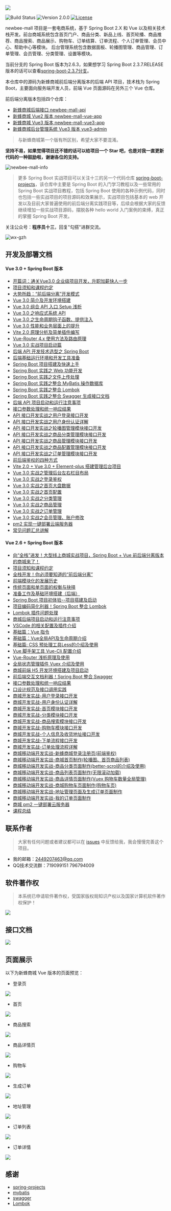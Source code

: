 ![](static-files/newbee-mall.png)

![Build Status](https://img.shields.io/badge/build-passing-green.svg)
![Version 2.0.0](https://img.shields.io/badge/version-2.0.0-yellow.svg)
[![License](https://img.shields.io/badge/license-MIT-blue.svg)](https://github.com/newbee-ltd/newbee-mall-api/blob/master/LICENSE)

newbee-mall 项目是一套电商系统，基于 Spring Boot 2.X 和 Vue 以及相关技术栈开发。前台商城系统包含首页门户、商品分类、新品上线、首页轮播、商品推荐、商品搜索、商品展示、购物车、订单结算、订单流程、个人订单管理、会员中心、帮助中心等模块。 后台管理系统包含数据面板、轮播图管理、商品管理、订单管理、会员管理、分类管理、设置等模块。

当前分支的 Spring Boot 版本为2.6.3，如果想学习 Spring Boot 2.3.7.RELEASE 版本的话可以查看[spring-boot-2.3.7分支](https://github.com/newbee-ltd/newbee-mall-api/tree/spring-boot-2.3.7)。

本仓库中的源码为新蜂商城前后端分离版本的后端 API 项目，技术栈为 Spring Boot，主要面向服务端开发人员，前端 Vue 页面源码在另外三个 Vue 仓库。

前后端分离版本包括四个仓库：

- [新蜂商城后端接口 newbee-mall-api](https://github.com/newbee-ltd/newbee-mall-api)
- [新蜂商城 Vue2 版本 newbee-mall-vue-app](https://github.com/newbee-ltd/newbee-mall-vue-app)
- [新蜂商城 Vue3 版本 newbee-mall-vue3-app](https://github.com/newbee-ltd/newbee-mall-vue3-app)
- [新蜂商城后台管理系统 Vue3 版本 vue3-admin](https://github.com/newbee-ltd/vue3-admin)

>与新蜂商城第一个版有所区别，希望大家不要混淆。

**坚持不易，如果觉得项目还不错的话可以给项目一个 Star 吧，也是对我一直更新代码的一种鼓励啦，谢谢各位的支持。**

![newbee-mall-info](https://newbee-mall.oss-cn-beijing.aliyuncs.com/poster/store/newbee-mall-star.png)

> 更多 Spring Boot 实战项目可以关注十三的另一个代码仓库 [spring-boot-projects](https://github.com/ZHENFENG13/spring-boot-projects)，该仓库中主要是 Spring Boot 的入门学习教程以及一些常用的 Spring Boot 实战项目教程，包括 Spring Boot 使用的各种示例代码，同时也包括一些实战项目的项目源码和效果展示，实战项目包括基本的 web 开发以及目前大家普遍使用的前后端分离实践项目等，后续会根据大家的反馈继续增加一些实战项目源码，摆脱各种 hello world 入门案例的束缚，真正的掌握 Spring Boot 开发。

关注公众号：**程序员十三**，回复"勾搭"进群交流。

![wx-gzh](https://newbee-mall.oss-cn-beijing.aliyuncs.com/wx-gzh/%E7%A8%8B%E5%BA%8F%E5%91%98%E5%8D%81%E4%B8%89-%E5%85%AC%E4%BC%97%E5%8F%B7.png)

## 开发及部署文档

#### Vue 3.0 + Spring Boot 版本

- [开篇词：通关Vue3.0 企业级项目开发，升职加薪快人一步](https://juejin.cn/book/6933939264455442444)
- [项目须知和课程约定](https://juejin.cn/book/6933939264455442444)
- [大势所趋：“前后端分离”开发模式](https://juejin.cn/book/6933939264455442444)
- [Vue 3.0 简介及开发环境搭建](https://juejin.cn/book/6933939264455442444)
- [Vue 3.0 组合 API 入口 Setup 浅析](https://juejin.cn/book/6933939264455442444)
- [Vue 3.0 之响应式系统 API](https://juejin.cn/book/6933939264455442444)
- [Vue 3.0 之生命周期钩子函数、提供注入](https://juejin.cn/book/6933939264455442444)
- [Vue 3.0 性能和业务层面上的提升](https://juejin.cn/book/6933939264455442444)
- [Vite 2.0 原理分析及简单插件编写](https://juejin.cn/book/6933939264455442444)
- [Vue-Router 4.x 使用方法及路由原理](https://juejin.cn/book/6933939264455442444)
- [Vue 3.0 实战项目启动篇](https://juejin.cn/book/6933939264455442444)
- [后端 API 开发技术选型之 Spring Boot](https://juejin.cn/book/6933939264455442444)
- [后端基础运行环境和开发工具准备](https://juejin.cn/book/6933939264455442444)
- [Spring Boot 项目搭建及快速上手](https://juejin.cn/book/6933939264455442444)
- [Spring Boot 实践之 Web 功能开发](https://juejin.cn/book/6933939264455442444)
- [Spring Boot 实践之文件上传处理](https://juejin.cn/book/6933939264455442444)
- [Spring Boot 实践之整合 MyBatis 操作数据库](https://juejin.cn/book/6933939264455442444)
- [Spring Boot 实践之整合 Lombok](https://juejin.cn/book/6933939264455442444)
- [Spring Boot 实践之整合 Swagger 生成接口文档](https://juejin.cn/book/6933939264455442444)
- [后端 API 项目启动和运行注意事项](https://juejin.cn/book/6933939264455442444)
- [接口参数处理和统一响应结果](https://juejin.cn/book/6933939264455442444)
- [API 接口开发实战之用户登录接口开发](https://juejin.cn/book/6933939264455442444)
- [API 接口开发实战之用户身份认证详解](https://juejin.cn/book/6933939264455442444)
- [API 接口开发实战之轮播图管理模块接口开发](https://juejin.cn/book/6933939264455442444)
- [API 接口开发实战之商品分类管理模块接口开发](https://juejin.cn/book/6933939264455442444)
- [API 接口开发实战之商品管理模块接口开发](https://juejin.cn/book/6933939264455442444)
- [API 接口开发实战之商品配置管理模块接口开发](https://juejin.cn/book/6933939264455442444)
- [API 接口开发实战之订单管理模块接口开发](https://juejin.cn/book/6933939264455442444)
- [前后端鉴权的四种方式](https://juejin.cn/book/6933939264455442444)
- [Vite 2.0 + Vue 3.0 + Element-plus 搭建管理后台项目](https://juejin.cn/book/6933939264455442444)
- [Vue 3.0 实战之管理后台左右栏目布局](https://juejin.cn/book/6933939264455442444)
- [Vue 3.0 实战之登录鉴权](https://juejin.cn/book/6933939264455442444)
- [Vue 3.0 实战之首页大盘数据](https://juejin.cn/book/6933939264455442444)
- [Vue 3.0 实战之首页配置](https://juejin.cn/book/6933939264455442444)
- [Vue 3.0 实战之分类管理](https://juejin.cn/book/6933939264455442444)
- [Vue 3.0 实战之商品管理](https://juejin.cn/book/6933939264455442444)
- [Vue 3.0 实战之订单管理](https://juejin.cn/book/6933939264455442444)
- [Vue 3.0 实战之会员管理、账户修改](https://juejin.cn/book/6933939264455442444)
- [pm2 实现一键部署云端服务器](https://juejin.cn/book/6933939264455442444)
- [常见问题汇总讲解](https://juejin.cn/book/6933939264455442444)

#### Vue 2.6 + Spring Boot 版本

- [向“全栈”进发！大型线上商城实战项目，Spring Boot + Vue 前后端分离版本的商城来了！](https://juejin.im/book/6844733826191589390)
- [项目须知和课程约定](https://juejin.im/book/6844733826191589390)
- [全栈开发！你必须要知道的“前后端分离”](https://juejin.im/book/6844733826191589390)
- [前端模块化的发展历史](https://juejin.im/book/6844733826191589390)
- [传统页面和单页面的权衡与抉择](https://juejin.im/book/6844733826191589390)
- [准备工作及基础环境搭建（后端）](https://juejin.im/book/6844733826191589390)
- [Spring Boot 项目初体验--项目搭建及启动](https://juejin.im/book/6844733826191589390)
- [项目编码简化利器！Spring Boot 整合 Lombok](https://juejin.im/book/6844733826191589390)
- [Lombok 插件问题处理](https://juejin.im/book/6844733826191589390)
- [商城后端项目启动和运行注意事项](https://juejin.im/book/6844733826191589390)
- [VSCode 的相关配置及插件介绍](https://juejin.im/book/6844733826191589390)
- [基础篇：Vue 指令](https://juejin.im/book/6844733826191589390)
- [基础篇：Vue全局API及生命周期介绍](https://juejin.im/book/6844733826191589390)
- [基础篇: CSS 预处理工具Less的介绍及使用](https://juejin.im/book/6844733826191589390)
- [Vue 脚手架工具 Vue-Cli 配置介绍](https://juejin.im/book/6844733826191589390)
- [Vue-Router 浅析原理及使用](https://juejin.im/book/6844733826191589390)
- [全局状态管理插件 Vuex 介绍及使用](https://juejin.im/book/6844733826191589390)
- [商城前端 H5 开发环境搭建及项目启动](https://juejin.im/book/6844733826191589390)
- [前后端交互文档利器！Spring Boot 整合 Swagger](https://juejin.im/book/6844733826191589390)
- [接口参数处理和统一响应结果](https://juejin.im/book/6844733826191589390)
- [口设计规范及接口调用实践](https://juejin.im/book/6844733826191589390)
- [商城开发实战-用户登录接口开发](https://juejin.im/book/6844733826191589390)
- [商城开发实战-用户身份认证详解](https://juejin.im/book/6844733826191589390)
- [商城开发实战-首页模块接口开发](https://juejin.im/book/6844733826191589390)
- [商城开发实战-分类模块接口开发](https://juejin.im/book/6844733826191589390)
- [商城开发实战-商品搜索模块接口开发](https://juejin.im/book/6844733826191589390)
- [商城开发实战-购物车模块接口开发](https://juejin.im/book/6844733826191589390)
- [商城开发实战-个人信息及收货地址接口开发](https://juejin.im/book/6844733826191589390)
- [商城开发实战-下单流程接口开发](https://juejin.im/book/6844733826191589390)
- [商城开发实战-订单处理流程详解](https://juejin.im/book/6844733826191589390)
- [商城移动端开发实战-新蜂商城登录注册页(前端鉴权)](https://juejin.im/book/6844733826191589390)
- [商城移动端开发实战-商城首页制作(轮播图、首页商品列表)](https://juejin.im/book/6844733826191589390)
- [商城移动端开发实战-商品分类页面制作(better-scrol的介绍及使用)](https://juejin.im/book/6844733826191589390)
- [商城移动端开发实战-商品列表页面制作(无限滚动加载)](https://juejin.im/book/6844733826191589390)
- [商城移动端开发实战-商品详情页面制作(Vuex 购物车数量全局管理)](https://juejin.im/book/6844733826191589390)
- [商城移动端开发实战-商城购物车页面制作(购物车页)](https://juejin.im/book/6844733826191589390)
- [商城移动端开发实战-地址管理页面及生成订单页面制作](https://juejin.im/book/6844733826191589390)
- [商城移动端开发实战-我的订单页面制作](https://juejin.im/book/6844733826191589390)
- [商城 pm2 一键部署云服务器](https://juejin.im/book/6844733826191589390)
- [课程总结](https://juejin.im/book/6844733826191589390)

## 联系作者

> 大家有任何问题或者建议都可以在 [issues](https://github.com/newbee-ltd/newbee-mall/issues) 中反馈给我，我会慢慢完善这个项目。

- 我的邮箱：2449207463@qq.com
- QQ技术交流群：719099151 796794009

## 软件著作权

>本系统已申请软件著作权，受国家版权局知识产权以及国家计算机软件著作权保护！

![](https://newbee-mall.oss-cn-beijing.aliyuncs.com/poster/store/newbee-mall-copyright-02.png)

## 接口文档

![](static-files/newbee-mall-api-swagger.png)

## 页面展示

以下为新蜂商城 Vue 版本的页面预览：

- 登录页

![](static-files/登录.png)

- 首页

![](static-files/首页.png)

- 商品搜索

![](static-files/商品搜索.png)

- 商品详情页

![](static-files/详情页.png)

- 购物车

![](static-files/购物车.png)

- 生成订单

![](static-files/生成订单.png)

- 地址管理

![](static-files/地址管理.png)

- 订单列表

![](static-files/订单列表.png)

- 订单详情

![](static-files/订单详情.png)

## 感谢

- [spring-projects](https://github.com/spring-projects/spring-boot)
- [mybatis](https://github.com/mybatis/mybatis-3)
- [swagger](https://github.com/swagger-api)
- [Lombok](https://github.com/rzwitserloot)
